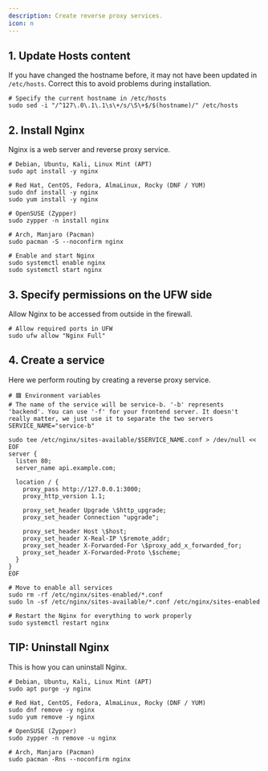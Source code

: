 ```yaml
---
description: Create reverse proxy services.
icon: n
---
```


## 1. Update Hosts content

If you have changed the hostname before, it may not have been updated in `/etc/hosts`. Correct this to avoid problems during installation.

```shell
# Specify the current hostname in /etc/hosts
sudo sed -i "/^127\.0\.1\.1\s\+/s/\S\+$/$(hostname)/" /etc/hosts
```

## 2. Install Nginx

Nginx is a web server and reverse proxy service.

```shell
# Debian, Ubuntu, Kali, Linux Mint (APT)
sudo apt install -y nginx

# Red Hat, CentOS, Fedora, AlmaLinux, Rocky (DNF / YUM)
sudo dnf install -y nginx
sudo yum install -y nginx

# OpenSUSE (Zypper)
sudo zypper -n install nginx

# Arch, Manjaro (Pacman)
sudo pacman -S --noconfirm nginx

# Enable and start Nginx
sudo systemctl enable nginx
sudo systemctl start nginx
```

## 3. Specify permissions on the UFW side

Allow Nginx to be accessed from outside in the firewall.

```shell
# Allow required ports in UFW
sudo ufw allow "Nginx Full"
```

## 4. Create a service

Here we perform routing by creating a reverse proxy service.

```shell
# 🟥 Environment variables
# The name of the service will be service-b. '-b' represents 'backend'. You can use '-f' for your frontend server. It doesn't really matter, we just use it to separate the two servers
SERVICE_NAME="service-b"

sudo tee /etc/nginx/sites-available/$SERVICE_NAME.conf > /dev/null << EOF
server {
  listen 80;
  server_name api.example.com;

  location / {
    proxy_pass http://127.0.0.1:3000;
    proxy_http_version 1.1;

    proxy_set_header Upgrade \$http_upgrade;
    proxy_set_header Connection "upgrade";

    proxy_set_header Host \$host;
    proxy_set_header X-Real-IP \$remote_addr;
    proxy_set_header X-Forwarded-For \$proxy_add_x_forwarded_for;
    proxy_set_header X-Forwarded-Proto \$scheme;
  }
}
EOF

# Move to enable all services
sudo rm -rf /etc/nginx/sites-enabled/*.conf
sudo ln -sf /etc/nginx/sites-available/*.conf /etc/nginx/sites-enabled

# Restart the Nginx for everything to work properly
sudo systemctl restart nginx
```

## TIP: Uninstall Nginx

This is how you can uninstall Nginx.

```shell
# Debian, Ubuntu, Kali, Linux Mint (APT)
sudo apt purge -y nginx

# Red Hat, CentOS, Fedora, AlmaLinux, Rocky (DNF / YUM)
sudo dnf remove -y nginx
sudo yum remove -y nginx

# OpenSUSE (Zypper)
sudo zypper -n remove -u nginx

# Arch, Manjaro (Pacman)
sudo pacman -Rns --noconfirm nginx
```
